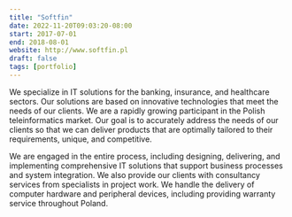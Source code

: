 ```yaml
---
title: "Softfin"
date: 2022-11-20T09:03:20-08:00
start: 2017-07-01
end: 2018-08-01
website: http://www.softfin.pl
draft: false
tags: [portfolio]
---
```


We specialize in IT solutions for the banking, insurance, and healthcare sectors. Our solutions are based on innovative technologies that meet the needs of our clients. We are a rapidly growing participant in the Polish teleinformatics market. Our goal is to accurately address the needs of our clients so that we can deliver products that are optimally tailored to their requirements, unique, and competitive.

We are engaged in the entire process, including designing, delivering, and implementing comprehensive IT solutions that support business processes and system integration. We also provide our clients with consultancy services from specialists in project work. We handle the delivery of computer hardware and peripheral devices, including providing warranty service throughout Poland.